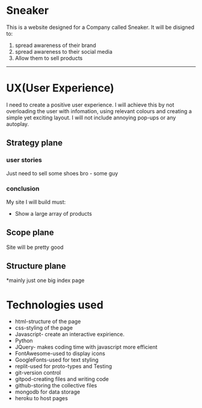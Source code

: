 # Sneaker
This is a website designed for a Company called Sneaker. It will be disigned to:
1. spread awareness of their brand
2. spread awareness to their social media
3. Allow them to sell products
---
# UX(User Experience)
I need to create a positive user experience. I will achieve this by not overloading the user with infomation, using relevant colours and creating a simple yet exciting layout. I will not include annoying pop-ups or any autoplay.
## Strategy plane
### user stories
Just need to sell some shoes bro - some guy 
### conclusion
My site I will build must:
* Show a large array of products
## Scope plane
Site will be pretty good
## Structure plane
*mainly just one big index page
# Technologies used
* html-structure of the page
* css-styling of the page
* Javascript- create an interactive expirience.
* Python
* JQuery- makes coding time with javascript more efficient
* FontAwesome-used to display icons
* GoogleFonts-used for text styling
* replit-used for proto-types and Testing
* git-version control
* gitpod-creating files and writing code
* github-storing the collective files
* mongodb for data storage
* heroku to host pages